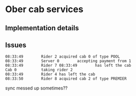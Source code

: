 # Ober cab services

## Implementation details

## Issues

```text
08:33:49        Rider 2 acquired cab 0 of type POOL
08:33:49        Server 0        accepting payment from 1
08:33:49        Rider 7 08:33:49        has left the cab
Cab 0           taking rider 2
08:33:49        Rider 4 has left the cab
08:33:50        Rider 8 acquired cab 2 of type PREMIER
```

sync messed up sometimes??
